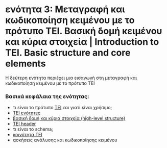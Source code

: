 <h1>ενότητα 3: Μεταγραφή και κωδικοποίηση κειμένου με το πρότυπο ΤΕΙ. Βασική δομή κειμένου και κύρια στοιχεία | Introduction to TEI. Basic structure and core elements  </h1>

Η δεύτερη ενότητα περιέχει μια εισαγωγή στη μεταγραφή και κωδικοποίηση κειμένου με το πρότυπο ΤΕΙ</lb>

 <h3>Βασικά κεφάλαια της ενότητας:</h3>
<ul>
<li> τι είναι το πρότυπο <a href="http://www.tei-c.org/">ΤΕΙ</a> και γιατί είναι χρήσιμο; </li>
<li> <a href="http://www.tei-c.org/release/doc/tei-p5-doc/en/html/index.html">ΤΕΙ ενότητες</a> </li>
<li> <a href="http://www.tei-c.org/release/doc/tei-p5-doc/en/html/DS.html">βασική δομή και κύρια στοιχεία (high-level structure) </a></li>
<li> <a href="http://www.tei-c.org/release/doc/tei-p5-doc/en/html/HD.html">ΤΕΙ header </a></li>
<li>τι είναι το schema;</li>
<li> <a href="http://members.tei-c.org/">κοινότητα ΤΕΙ</a></li>
<li>ασκήσεις ανάλυσης και κωδικοποίησης κειμένου </li>
</ul>


